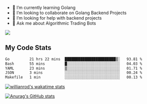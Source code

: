 
- 🌱 I’m currently learning Golang
- 👯 I’m looking to collaborate on Golang Backend Projects
- 🤔 I’m looking for help with backend projects
- 💬 Ask me about Algorithmic Trading Bots

![](https://github-profile-trophy.vercel.app/?username=kevinbarrero)

## My Code Stats

<!--START_SECTION:waka-->

```txt
Go         21 hrs 22 mins  ███████████████████████▒░   93.81 %
Bash       55 mins         █░░░░░░░░░░░░░░░░░░░░░░░░   04.03 %
YAML       23 mins         ▒░░░░░░░░░░░░░░░░░░░░░░░░   01.71 %
JSON       3 mins          ░░░░░░░░░░░░░░░░░░░░░░░░░   00.24 %
Makefile   1 min           ░░░░░░░░░░░░░░░░░░░░░░░░░   00.13 %
```

<!--END_SECTION:waka-->

[![willianrod's wakatime stats](https://github-readme-stats.vercel.app/api/wakatime?username=holdandup&layout=compact&theme=react&custom_title=Wakatime%20All%20Time%20Stats&langs_count=8)](https://github.com/anuraghazra/github-readme-stats)

[![Anurag's GitHub stats](https://github-readme-stats.vercel.app/api?username=Kevinbarrero)](https://github.com/anuraghazra/github-readme-stats)




